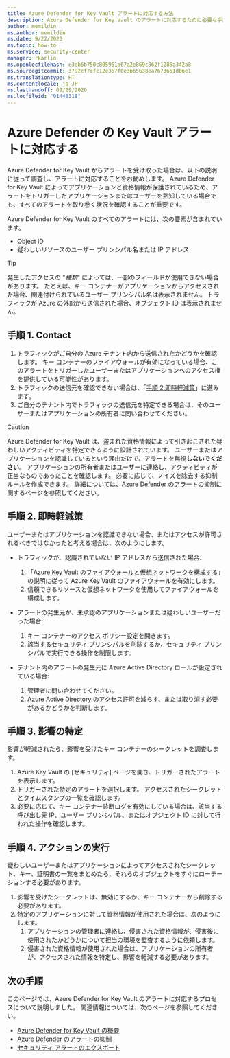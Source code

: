 ```yaml
---
title: Azure Defender for Key Vault アラートに対応する方法
description: Azure Defender for Key Vault のアラートに対応するために必要な手順について説明します。
author: memildin
ms.author: memildin
ms.date: 9/22/2020
ms.topic: how-to
ms.service: security-center
manager: rkarlin
ms.openlocfilehash: e3eb6b750c805951a67a2e869c862f1285a342a8
ms.sourcegitcommit: 3792cf7efc12e357f0e3b65638ea7673651db6e1
ms.translationtype: HT
ms.contentlocale: ja-JP
ms.lasthandoff: 09/29/2020
ms.locfileid: "91448318"
---
```

# <a name="respond-to-azure-defender-for-key-vault-alerts"></a>Azure Defender の Key Vault アラートに対応する
Azure Defender for Key Vault からアラートを受け取った場合は、以下の説明に従って調査し、アラートに対応することをお勧めします。 Azure Defender for Key Vault によってアプリケーションと資格情報が保護されているため、アラートをトリガーしたアプリケーションまたはユーザーを熟知している場合でも、すべてのアラートを取り巻く状況を確認することが重要です。  

Azure Defender for Key Vault のすべてのアラートには、次の要素が含まれています。

- Object ID
- 疑わしいリソースのユーザー プリンシパル名または IP アドレス

> [!TIP]
> 発生したアクセスの "*種類*" によっては、一部のフィールドが使用できない場合があります。 たとえば、キー コンテナーがアプリケーションからアクセスされた場合、関連付けられているユーザー プリンシパル名は表示されません。 トラフィックが Azure の外部から送信された場合、オブジェクト ID は表示されません。

## <a name="step-1-contact"></a>手順 1. Contact

1. トラフィックがご自分の Azure テナント内から送信されたかどうかを確認します。 キー コンテナーのファイアウォールが有効になっている場合、このアラートをトリガーしたユーザーまたはアプリケーションへのアクセス権を提供している可能性があります。
1. トラフィックの送信元を確認できない場合は、「[手順 2.即時軽減策](#step-2-immediate-mitigation)」に進みます。
1. ご自分のテナント内でトラフィックの送信元を特定できる場合は、そのユーザーまたはアプリケーションの所有者に問い合わせてください。 

> [!CAUTION]
> Azure Defender for Key Vault は、盗まれた資格情報によって引き起こされた疑わしいアクティビティを特定できるように設計されています。 ユーザーまたはアプリケーションを認識しているという理由だけで、アラートを無視**しないでください**。 アプリケーションの所有者またはユーザーに連絡し、アクティビティが正当なものであったことを確認します。 必要に応じて、ノイズを除去する抑制ルールを作成できます。 詳細については、[Azure Defender のアラートの抑制](alerts-suppression-rules.md)に関するページを参照してください。


## <a name="step-2-immediate-mitigation"></a>手順 2. 即時軽減策 
ユーザーまたはアプリケーションを認識できない場合、またはアクセスが許可されるべきではなかったと考える場合は、次のようにします。

- トラフィックが、認識されていない IP アドレスから送信された場合:
    1. 「[Azure Key Vault のファイアウォールと仮想ネットワークを構成する](../key-vault/general/network-security.md)」の説明に従って Azure Key Vault のファイアウォールを有効にします。
    1. 信頼できるリソースと仮想ネットワークを使用してファイアウォールを構成します。

- アラートの発生元が、未承認のアプリケーションまたは疑わしいユーザーだった場合:
    1. キー コンテナーのアクセス ポリシー設定を開きます。
    1. 該当するセキュリティ プリンシパルを削除するか、セキュリティ プリンシパルで実行できる操作を制限します。  

- テナント内のアラートの発生元に Azure Active Directory ロールが設定されている場合:
    1. 管理者に問い合わせてください。
    1. Azure Active Directory のアクセス許可を減らす、または取り消す必要があるかどうかを判断します。

## <a name="step-3-identify-impact"></a>手順 3. 影響の特定 
影響が軽減されたら、影響を受けたキー コンテナーのシークレットを調査します。
1. Azure Key Vault の [セキュリティ] ページを開き、トリガーされたアラートを表示します。
1. トリガーされた特定のアラートを選択します。
    アクセスされたシークレットとタイムスタンプの一覧を確認します。
1. 必要に応じて、キー コンテナー診断ログを有効にしている場合は、該当する呼び出し元 IP、ユーザー プリンシパル、またはオブジェクト ID に対して行われた操作を確認します。  

## <a name="step-4-take-action"></a>手順 4. アクションの実行 
疑わしいユーザーまたはアプリケーションによってアクセスされたシークレット、キー、証明書の一覧をまとめたら、それらのオブジェクトをすぐにローテーションする必要があります。

1. 影響を受けたシークレットは、無効にするか、キー コンテナーから削除する必要があります。
1. 特定のアプリケーションに対して資格情報が使用された場合は、次のようにします。
    1. アプリケーションの管理者に連絡し、侵害された資格情報が、侵害後に使用されたかどうかについて担当の環境を監査するように依頼します。
    1. 侵害された資格情報が使用された場合は、アプリケーションの所有者が、アクセスされた情報を特定し、影響を軽減する必要があります。


## <a name="next-steps"></a>次の手順

このページでは、Azure Defender for Key Vault のアラートに対応するプロセスについて説明しました。 関連情報については、次のページを参照してください。

- [Azure Defender for Key Vault の概要](defender-for-key-vault-introduction.md)
- [Azure Defender のアラートの抑制](alerts-suppression-rules.md)
- [セキュリティ アラートのエクスポート](continuous-export.md)